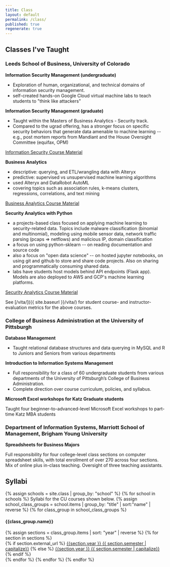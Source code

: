 ```yaml
---
title: Class
layout: default
permalink: /class/
published: true
regenerate: true
---
```


## Classes I've Taught

### Leeds School of Business, University of Colorado

__Information Security Management (undergraduate)__
- Exploration of human, organizational, and technical domains of information security management.
- self-created hands-on Google Cloud virtual machine labs to teach students to "think like attackers"

__Information Security Management (graduate)__
- Taught within the Masters of Business Analytics - Security track.
- Compared to the ugrad offering, has a stronger focus on specific security behaviors that
  generate data amenable to machine learning -- e.g., post mortem reports from Mandiant and
  the House Oversight Committee (equifax, OPM)

<a class='btn btn-primary' href='https://daveeargle.com/security-assignments'>Information Security Course Material</a>

__Business Analytics__
- descriptive: querying, and ETL/wrangling data with Alteryx
- predictive: supervised vs unsupervised machine learning algorithms
- used Alteryx and DataRobot AutoML
- covering topics such as association rules, k-means clusters,
  regressions, correlations, and text mining

<a class='btn btn-success' href='https://classes.daveeargle.com/business-analytics/'>Business Analytics Course Material</a>

__Security Analytics with Python__
- a projects-based class focused on applying machine learning to security-related data.
  Topics include malware classification (binomial and multinomial), modeling using mobile sensor
  data, network traffic parsing (pcaps => netflows) and malicious IP, domain classification
- a focus on using python-sklearn -- on reading documentation and source code
- also a focus on "open data science" -- on hosted jupyter notebooks, on using git and github to store
  and share code projects. Also on sharing and programmatically consuming shared data.
- labs have students host models behind API endpoints (Flask app). Models are also deployed to AWS and GCP's
  machine learning platforms.

<a class='btn btn-warning' href='https://classes.daveeargle.com/security-analytics-assignments/'>Security Analytics Course Material</a>


See [/vita/]({{ site.baseurl }}/vita/) for student course- and instructor-evaluation metrics for the above courses.



### College of Business Administration at the University of Pittsburgh
__Database Management__
- Taught relational database structures and data querying in MySQL and R to
Juniors and Seniors from various departments

__Introduction to Information Systems Management__
* Full responsibility for a class of 60 undergraduate students from various
departments of the University of Pittsburgh’s College of Business Administration.
* Complete direction over course curriculum, policies, and syllabus.

__Microsoft Excel workshops for Katz Graduate students__

Taught four beginner-to-advanced-level Microsoft Excel workshops to part-time Katz
MBA students

### Department of Information Systems, Marriott School of Management, Brigham Young University
__Spreadsheets for Business Majors__

Full responsibility for four college-level class sections on computer spreadsheet skills,
with total enrollment of over 270 across four sections. Mix of online plus in-class
teaching. Oversight of three teaching assistants.


## Syllabi

<div>
{% assign schools = site.class | group_by: "school" %}
{% for school in schools %}
Syllabi for the CU courses shown below.
<!-- <h3>{{ school.name }}</h3> -->
    {% assign school_class_groups = school.items | group_by: "title" | sort:"name" | reverse %}
    {% for class_group in school_class_groups %}
        <h4>{{class_group.name}}</h4>
        {% assign sections = class_group.items | sort: "year" | reverse %}
        {% for section in sections %}
        <div>
          {% if section.external_url %}
            <a href='{{ section.external_url }}'>{{section.year }} {{ section.semester | capitalize}}</a>
          {% else %}
            <a href='{{ site.baseurl }}{{ section.url }}'>{{section.year }} {{ section.semester | capitalize}}</a>
          {% endif %}
        </div>
        {% endfor %}
    {% endfor %}
{% endfor %}
</div>
